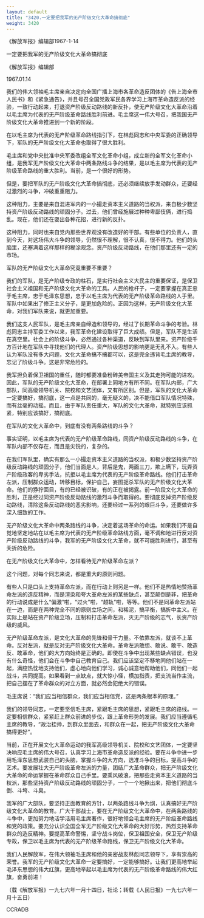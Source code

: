 ```yaml
---
layout: default
title: "3420.一定要把我军的无产阶级文化大革命搞彻底"
weight: 3420
---
```


《解放军报》编辑部1967-1-14

一定要把我军的无产阶级文化大革命搞彻底

《解放军报》编辑部

1967.01.14

我们的伟大领袖毛主席亲自决定向全国广播上海市各革命造反团体的《告上海全市人民书》和《紧急通告》，并且号召全国党政军民各界学习上海市革命造反派的经验，一致行动起来，打退资产阶级反动路线的新反扑，使无产阶级文化大革命沿着以毛主席为代表的无产阶级革命路线胜利前进。毛主席这一伟大号召，把我国无产阶级文化大革命推进到一个新的阶段。

在以毛主席为代表的无产阶级革命路线指引下，在林彪同志和中央军委的正确领导下，军队的无产阶级文化大革命也取得了很大胜利。

毛主席和党中央批准中央军委改组全军文化革命小组，成立新的全军文化革命小组，是我军无产阶级文化大革命中两条路线斗争的结果，是以毛主席为代表的无产阶级革命路线的重大胜利。当前，是一个很好的形势。

但是，要把军队的无产阶级文化大革命搞彻底，还必须继续放手发动群众，还要经过激烈的斗争，冲破重重阻力。

这种阻力，主要是来自混进军内的一小撮走资本主义道路的当权派，来自极少数坚持资产阶级反动路线的顽固分子。过去，他们曾经施展过种种卑鄙伎俩，进行捣乱。现在，他们还在耍出各种花招，进行新的反扑。

这种阻力，同时也来自党内那些世界观没有改造好的干部。有些单位的负责人，直到今天，对这场伟大斗争的领导，仍然很不理解，很不认真，很不得力。他们的头脑里，还塞满着这样那样的糊涂观念。资产阶级反动路线，在他们那里还有一定的市场。

军队的无产阶级文化大革命究竟重要不重要？

我们的军队，是无产阶级专政的柱石，是实行社会主义大民主的重要保证，是保卫社会主义祖国和无产阶级文化大革命的工具。人民的枪杆子，一定要掌握在真正忠于毛主席，忠于毛泽东思想，忠于以毛主席为代表的无产阶级革命路线的人手里。军队中如果出了修正主义分子，是更加危险的。正因为这样，无产阶级文化大革命，对我们军队来说，就更加重要。

我们这支人民军队，是毛主席亲自缔造和领导的，经过了长期革命斗争的考验。林彪同志主持军委工作以来，我军革命化建设取得了巨大成绩。但是，军队不是生活在真空里。社会上的阶级斗争，必然通过各种渠道，反映到军队里来。资产阶级千方百计地在军队中寻找他们的代理人。资产阶级思想的影响更是无孔不入。有些人认为军队没有多大问题，文化大革命搞不搞都可以，这是完全违背毛主席的教导，忘记了阶级斗争。这是非常危险的。

我军担负着保卫祖国的重任，随时都要准备粉碎美帝国主义及其走狗可能的进攻。因此，军队的无产阶级文化大革命，在部署上同地方有所不同。在军队内部，广大部队，同高级领导机关、院校和文艺团体，又有所区别。但是，军队的文化大革命一定要搞好，搞彻底，这一点是共同的，毫无疑义的，决不能借口军队情况特殊，而有丝毫的动摇。而且，由于军队责任重大，军队的文化大革命，就特别应该抓紧，特别应该搞好，搞彻底。

在军队的文化大革命中，到底有没有两条路线的斗争？

事实证明，以毛主席为代表的无产阶级革命路线，同资产阶级反动路线的斗争，在军队内部不仅存在，而且是尖锐的，复杂的。

在我们军队里，确实有那么一小撮走资本主义道路的当权派，和极少数坚持资产阶级反动路线的顽固分子，他们当面是人，背后是鬼，两面三刀，欺上瞒下，玩弄资产阶级政客的卑劣手法，抗拒以毛主席为代表的无产阶级革命路线。他们打击革命左派，压制群众运动，转移目标，保护自己，妄图扼杀军队的无产阶级文化大革命。他们的狰狞面目，有的已经被识破，有的正在被揭露。前一阶段文化大革命的胜利，正是经过同资产阶级反动路线的激烈斗争而取得的。要彻底反掉资产阶级反动路线，清除这条反动路线的恶劣影响，还要经过一系列的艰巨斗争，还要做许多深入细致的工作。

无产阶级文化大革命中两条路线的斗争，决定着这场革命的命运。如果我们不是自觉地坚定地站在以毛主席为代表的无产阶级革命路线方面，毫不调和地进行反对资产阶级反动路线的斗争，我军的无产阶级文化大革命，就不可能胜利进行，甚至有夭折的危险。

在无产阶级文化大革命中，怎样看待无产阶级革命左派？

这个问题，对每个同志来说，都是重大的原则问题。

有些人只是口头上支持革命左派，而在行动上则另是一样。他们不是热情地赞扬革命左派的造反精神，而是渲染和夸大革命左派的某些缺点，甚至颠倒是非，把革命的行动说成是什么“偏激”啦，“过火”啦，“越轨”啦，等等。他们不是同革命左派站在一边，而是在两种完全不同的原则立场之间，和稀泥，搞平衡，搞折中主义。在实际上是站在资产阶级立场，压制和打击革命左派，灭无产阶级的志气，长资产阶级的威风。

无产阶级革命左派，是文化大革命的先锋和骨干力量。不依靠左派，就谈不上革命。反对左派，就是反对无产阶级文化大革命。革命左派敢想、敢说、敢干、敢造反、敢革命，他们的大方向始终是正确的。即使在斗争中出现某些缺点错误，也没有什么奇怪，他们会在斗争中自己教育自己。我们应该坚定不移地同他们站在一起，满腔热忱地支持他们，虚心地向他们学习，诚心诚意地帮助他们，同他们一起战斗，共同提高。如果看到一点缺点，就大惊小怪，横加指责，把支流当作主流，把自己摆在了革命群众的对立方面，就必然会犯绝大的错误。

毛主席说：“我们应当相信群众，我们应当相信党，这是两条根本的原理。”

我们的领导同志，一定要坚信毛主席，紧跟毛主席的思想，紧跟毛主席的路线。一定要相信群众，紧紧赶上群众前进的步伐，跟上革命形势的发展。我们应当遵循毛主席的教导，“政治挂帅，到群众里面去，和群众在一起，把无产阶级文化大革命搞得更好”。

当前，正在开展文化大革命运动的我军高级领导机关、院校和文艺团体，一定要坚决响应毛主席的伟大号召，认真学习上海市革命造反派的经验。要在斗争中进一步用毛泽东思想武装自己的头脑，掌握斗争的大方向，选准斗争的目标，提高斗争的艺术。要发展壮大无产阶级革命左派的力量，团结广大革命群众，把无产阶级文化大革命的命运掌握在革命群众自己手里。要乘风破浪，把那些走资本主义道路的当权派，那些坚持资产阶级反动路线的顽固分子，一个一个地揪出来，把他们彻底斗倒、斗垮、斗臭。

我军的广大部队，要坚持正面教育的方针，以两条路线斗争为纲，认真搞好无产阶级文化大革命的教育。广大干部战士，要在无产阶级文化大革命中，在两条路线的斗争中，更加努力地活学活用毛主席著作，很好地领会毛主席的无产阶级革命路线和党的政策。要充分认识全国全军无产阶级文化大革命的大好形势，热烈支持革命群众的造反精神。要提高革命警惕，坚守战斗岗位，保卫祖国安全，保卫无产阶级专政，保卫以毛主席为代表的无产阶级革命路线，保卫无产阶级文化大革命。

我们人民解放军，在伟大领袖毛主席和他的亲密战友林彪同志领导下，享有崇高的荣誉。我军的无产阶级文化大革命一定要搞好，一定能够搞好。让我们更高地举起毛泽东思想的伟大红旗，更高地举起以毛主席为代表的无产阶级革命路线的伟大红旗，奋勇前进！

（载《解放军报》一九七六年一月十四日，社论；转载《人民日报》一九七六年一月十五日）

CCRADB


